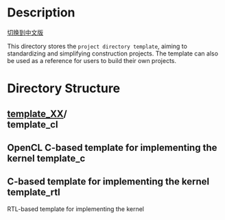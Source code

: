 
# Description

[切换到中文版](./README_CN.md)

This directory stores the `project directory template`, aiming to standardizing and simplifying construction projects. The template can also be used as a reference for users to build their own projects.

# Directory Structure
[template_XX](#template_XX_dir)/  
template_cl
--------------------------------
OpenCL C-based template for implementing the kernel
template_c
--------------------------------
C-based template for implementing the kernel
template_rtl
--------------------------------
RTL-based template for implementing the kernel


